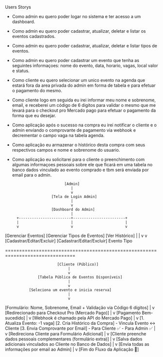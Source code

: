Users Storys

- Como admin eu quero poder logar no sistema e ter acesso a um dashboard.
- Como admin eu quero poder cadastrar, atualizar, deletar e listar os eventos cadastrados.
- Como admin eu quero poder cadastrar, atualizar, deletar e listar tipos de eventos.
- Como admin eu quero poder cadastrar um evento que tenha as seguintes informaçoes: nome do evento, data, horario, vagas, local valor e status.
- Como cliente eu quero selecionar um unico evento na agenda que estará fora da area privada do admin em forma de tabela e para efetuar o pagamento do mesmo.
- Como cliente logo em seguida eu irei informar meu nome e sobrenome, email, e receberei um código de 6 digitos para validar o mesmo que me levará para o checkout pro Mercado pago para efetuar o pagamento da forma que eu desejar.
- Como aplicação após o sucesso na compra eu irei notificar o cliente e o admin enviando o comprovante de pagamento via webhook e decrementar o campo vaga na tabela agenda.
- Como aplicação eu armazenar o histórico desta compra com seus respectivos campos e nome e sobrenome do usuario.
- Como aplicação eu solicitarei para o cliente o preenchimento com algumas informaçoes pessoais sobre ele que ficará em uma tabela no banco dados vinculado ao evento comprado e tbm será enviada por email para o admin.



                              [Admin]
                                 |
                                 v
                        [Tela de Login Admin]
                                 |
                                 v
                        [Dashboard do Admin]
                                 |
        +------------------------+------------------------+
        |                        |                        |
        v                        v                        v
[Gerenciar Eventos]    [Gerenciar Tipos de Eventos]   [Ver Histórico]
        |                        |
        v                        v
[Cadastrar/Editar/Excluir]   [Cadastrar/Editar/Excluir]
       Evento                     Tipo

===============================================================================

                            [Cliente (Público)]
                                 |
                                 v
                   [Tabela Pública de Eventos Disponíveis]
                                 |
                                 v
               [Seleciona um evento e inicia reserva]
                                 |
                                 v
[Formulário: Nome, Sobrenome, Email + Validação via Código 6 dígitos]
                                 |
                                 v
            [Redirecionado para Checkout Pro (Mercado Pago)]
                                 |
                                 v
                        [Pagamento Bem-sucedido]
                                 |
                                 v
        [Webhook é chamado pela API do Mercado Pago]
                                 |
                                 v
                  [1. Atualiza Evento: -1 vaga]
                  [2. Cria Histórico da Compra]
                  - Vincula Evento ↔ Cliente
                  [3. Envia Comprovante por Email]
                        - Para Cliente ✅
                           - Para Admin ✅
                                 |
                                 v
         [Redireciona Cliente para Formulário Adicional]
                                 |
                                 v
 [Cliente preenche dados pessoais complementares (formulário extra)]
                                 |
                                 v
[Salva dados adicionais vinculados ao Cliente no Banco de Dados]
                                 |
                                 v
    [Envia todas as informações por email ao Admin]
                                 |
                                 v
                   [Fim do Fluxo da Aplicação 🎯]
